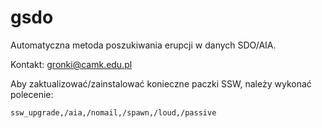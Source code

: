 # gsdo
Automatyczna metoda poszukiwania erupcji w danych SDO/AIA.

Kontakt: gronki@camk.edu.pl

Aby zaktualizować/zainstalować konieczne paczki SSW, należy wykonać polecenie:
```
ssw_upgrade,/aia,/nomail,/spawn,/loud,/passive
```
